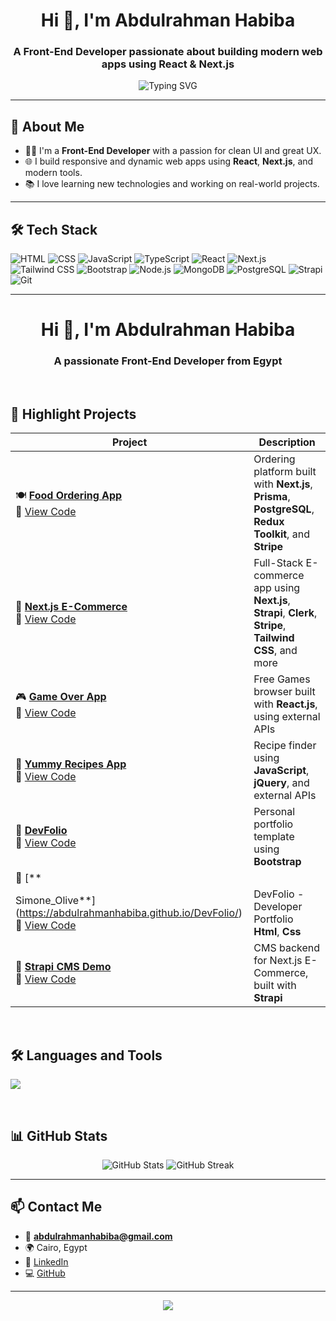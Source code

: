 <h1 align="center">Hi 👋, I'm Abdulrahman Habiba</h1>
<h3 align="center">A Front-End Developer passionate about building modern web apps using React & Next.js</h3>

<p align="center">
  <img src="https://readme-typing-svg.herokuapp.com?font=Fira+Code&size=20&duration=2000&pause=1000&center=true&vCenter=true&width=435&lines=Front-End+Developer;React+%7C+Next.js+%7C+Tailwind+Lover;Let's+build+something+great!🚀" alt="Typing SVG" />
</p>

---

## 🚀 About Me

- 🧑‍💻 I'm a **Front-End Developer** with a passion for clean UI and great UX.
- 🌐 I build responsive and dynamic web apps using **React**, **Next.js**, and modern tools.
- 📚 I love learning new technologies and working on real-world projects.

---

## 🛠️ Tech Stack

![HTML](https://img.shields.io/badge/-HTML5-E34F26?logo=html5&logoColor=white&style=flat)
![CSS](https://img.shields.io/badge/-CSS3-1572B6?logo=css3&logoColor=white&style=flat)
![JavaScript](https://img.shields.io/badge/-JavaScript-F7DF1E?logo=javascript&logoColor=black&style=flat)
![TypeScript](https://img.shields.io/badge/-TypeScript-3178C6?logo=typescript&logoColor=white&style=flat)
![React](https://img.shields.io/badge/-React-61DAFB?logo=react&logoColor=black&style=flat)
![Next.js](https://img.shields.io/badge/-Next.js-000000?logo=next.js&logoColor=white&style=flat)
![Tailwind CSS](https://img.shields.io/badge/-Tailwind-06B6D4?logo=tailwind-css&logoColor=white&style=flat)
![Bootstrap](https://img.shields.io/badge/-Bootstrap-7952B3?logo=bootstrap&logoColor=white&style=flat)
![Node.js](https://img.shields.io/badge/-Node.js-339933?logo=node.js&logoColor=white&style=flat)
![MongoDB](https://img.shields.io/badge/-MongoDB-47A248?logo=mongodb&logoColor=white&style=flat)
![PostgreSQL](https://img.shields.io/badge/-PostgreSQL-4169E1?logo=postgresql&logoColor=white&style=flat)
![Strapi](https://img.shields.io/badge/-Strapi-2E7EEA?logo=strapi&logoColor=white&style=flat)
![Git](https://img.shields.io/badge/-Git-F05032?logo=git&logoColor=white&style=flat)

---
<h1 align="center">Hi 👋, I'm Abdulrahman Habiba</h1>
<h3 align="center">A passionate Front-End Developer from Egypt</h3>

<br>

## 💼 Highlight Projects

| Project | Description |
|--------|-------------|
| 🍽️ [**Food Ordering App**](https://food-ordering-app-lyart-three.vercel.app/) <br> 🔗 [View Code](https://github.com/AbdulrahmanHabiba/food-ordering-app) | Ordering platform built with **Next.js**, **Prisma**, **PostgreSQL**, **Redux Toolkit**, and **Stripe** |
| 🛒 [**Next.js E-Commerce**](https://next-js-ecommerce-liard.vercel.app/) <br> 🔗 [View Code](https://github.com/AbdulrahmanHabiba/next-js-ecommerce) | Full-Stack E-commerce app using **Next.js**, **Strapi**, **Clerk**, **Stripe**, **Tailwind CSS**, and more |
| 🎮 [**Game Over App**](https://abdulrahmanhabiba.github.io/Game_over-React/) <br> 🔗 [View Code](https://github.com/AbdulrahmanHabiba/Game_Over-React_code) | Free Games browser built with **React.js**, using external APIs |
| 🍔 [**Yummy Recipes App**](https://abdulrahmanhabiba.github.io/yummy2024/) <br> 🔗 [View Code](https://github.com/AbdulrahmanHabiba/yummy2024) | Recipe finder using **JavaScript**, **jQuery**, and external APIs |
| 💼 [**DevFolio**](https://abdulrahmanhabiba.github.io/Simone_Olive/) <br> 🔗 [View Code](https://github.com/AbdulrahmanHabiba/DevFolio) | Personal portfolio template using **Bootstrap** |
| 💼 [**
Simone_Olive**](https://abdulrahmanhabiba.github.io/DevFolio/) <br> 🔗 [View Code](https://github.com/AbdulrahmanHabiba/Simone_Olive) | DevFolio - Developer Portfolio **Html**, **Css** |
| 🔧 [**Strapi CMS Demo**](https://strapi-ecommerce-production-f8fb.up.railway.app/) <br> 🔗 [View Code](https://github.com/AbdulrahmanHabiba/strapi-ecommerce) | CMS backend for Next.js E-Commerce, built with **Strapi** |

<br>

## 🛠️ Languages and Tools

<p align="left">
  <img src="https://skillicons.dev/icons?i=html,css,js,ts,react,nextjs,nodejs,tailwind,bootstrap,redux,postgresql,mongodb,git,figma,vercel" />
</p>

<br>

## 📊 GitHub Stats

<p align="center">
  <img src="https://github-readme-stats.vercel.app/api?username=AbdulrahmanHabiba&show_icons=true&theme=radical" alt="GitHub Stats" />
  <img src="https://github-readme-streak-stats.herokuapp.com/?user=AbdulrahmanHabiba&theme=radical" alt="GitHub Streak" />
</p>

---

## 📫 Contact Me

- 📧 **abdulrahmanhabiba@gmail.com**
- 🌍 Cairo, Egypt
- 🔗 [LinkedIn](https://www.linkedin.com/in/abdulrahman-habiba-b6a34921a)
- 💻 [GitHub](https://github.com/AbdulrahmanHabiba)

---

<p align="center">
  <img src="https://capsule-render.vercel.app/api?type=waving&color=gradient&height=100&section=footer"/>
</p>

